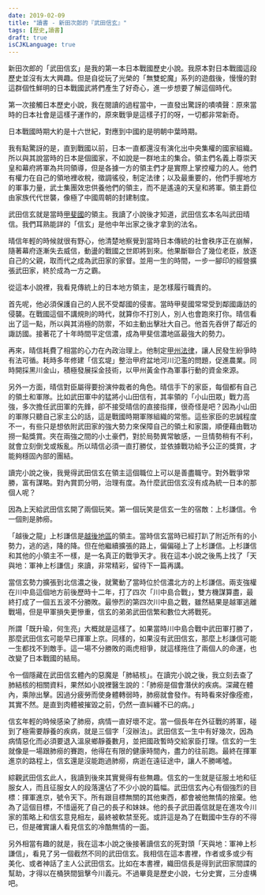 ```yaml
---
date: 2019-02-09
title: "讀書 - 新田次郎的『武田信玄』"
tags: [歷史,讀書]
draft: true
isCJKLanguage: true
---
```


新田次郎的「武田信玄」是我的第一本日本戰國歷史小說。我原本對日本戰國這段歷史並沒有太大興趣。但是自從玩了光榮的「無雙蛇魔」系列的遊戲後，慢慢的對這群個性鮮明的日本戰國武將們產生了好奇心，進一步想要了解這個時代。

第一次接觸日本歷史小說，我在閱讀的過程當中，一直發出驚訝的嘖嘖聲：原來當時的日本社會是這樣子運作的，原來戰爭是這樣子打的呀，一切都非常新奇。

日本戰國時期大約是十六世紀，對應到中國約是明朝中葉時期。

我有點驚訝的是，直到戰國以前，日本一直都還沒有演化出中央集權的國家組織。所以與其說當時的日本是個國家，不如說是一群地主的集合。領主們名義上尊崇天皇和幕府將軍為共同領導，但是各據一方的領主們才是實際上掌控權力的人。他們有權力在自己的領地裡收稅，徵調徭役，制定法律；以及最重要的，他們手握地方的軍事力量，武士集團效忠供養他們的領主，而不是遙遠的天皇和將軍。領主爵位由家族代代世襲，像極了中國周朝的封建制度。

武田信玄就是當時[甲斐國][0]的領主。我讀了小說後才知道，武田信玄本名叫武田晴信。我們耳熟能詳的「信玄」是他中年出家之後才拿到的法名。

[0]: https://zh.wikipedia.org/wiki/%E7%94%B2%E6%96%90%E5%9C%8B "甲斐國"

晴信年輕的時候就很有野心，他清楚地察覺到當時日本傳統的社會秩序正在崩解，隨著幕府逐漸失去威信，動盪的戰國之世即將到來。他果斷聯合了幾位老臣，放逐自己的父親，取而代之成為武田家的家督。並用一生的時間，一步一腳印的經營擴張武田家，終於成為一方之霸。

從這本小說裡，我看見傳統上的日本地方領主，是怎樣履行職責的。

首先呢，他必須保護自己的人民不受鄰國的侵害。當時甲斐國常常受到鄰國諏訪的侵襲。在戰國這個不講規則的時代，就算你不打別人，別人也會跑來打你。晴信看出了這一點，所以與其消極的防禦，不如主動出擊壯大自己。他首先吞併了鄰近的諏訪國。接著花了十年時間平定信濃，成為甲斐信濃地區最強大的勢力。

再來，晴信耗費了相當的心力在內政治理上。他制定[甲州法律][1]，讓人民發生紛爭時有法可循。耗時多年修建「信玄堤」整治甲府盆地河川氾濫的問題，促進農業。同時開採黑川金山，積極發展採金技術，以甲州黃金作為軍事行動的資金來源。

[1]: https://zh.wikipedia.org/wiki/%E7%94%B2%E5%B7%9E%E6%B3%95%E5%BA%A6%E6%AC%A1%E7%AC%AC "甲州法律"

另外一方面，晴信對臣屬得要扮演仲裁者的角色。晴信手下的家臣，每個都有自己的領土和軍隊。比如武田軍中的猛將小山田信有，其率領的「小山田眾」戰力高強，多次擔任武田軍的先鋒，卻不接受晴信的直接指揮，很奇怪是吧？因為小山田的軍隊只聽自己家主公的話，這是戰國時期軍隊組織的常態。這些家臣的忠誠程度不一，有些只是想依附武田家的強大勢力來保障自己的領土和家園，順便藉由戰功撈一點獎賞。夾在兩強之間的小土豪們，對於局勢異常敏感，一旦情勢稍有不利，就會立刻倒戈或叛亂。所以晴信必須一直打勝仗，並依據戰功給予公正的獎賞，才能夠穩固內部的團結。

讀完小說之後，我覺得武田信玄在領主這個職位上可以是善盡職守。對外戰爭常勝，富有謀略。對內賞罰分明，治理有度。為什麼武田信玄沒有成為統一日本的那個人呢？

因為上天給武田信玄開了兩個玩笑。第一個玩笑是信玄一生的宿敵：上杉謙信。令一個則是肺癆。

「越後之龍」上杉謙信是[越後地區][2]的領主。當時信玄當時已經打趴了附近所有的小勢力，逃的逃，降的降。但在他繼續擴張的路上，偏偏碰上了上杉謙信。上杉謙信和其他的小領主不一樣，是一名真正的戰爭天才。我在這本小說之後馬上找了「天與地：軍神上杉謙信」來讀，非常精彩，留待下一篇再講。

[2]: https://zh.wikipedia.org/wiki/%E8%B6%8A%E5%BE%8C%E5%9C%8B "越後國"

當信玄勢力擴張到北信濃之後，就驚動了當時位於信濃北方的上杉謙信。兩支強權在川中島這個地方前後歷時十二年，打了四次「川中島合戰」，雙方機謀算盡，最終打成了一個五五波不分勝敗。最慘烈的第四次川中島之戰，雖然結果是越軍逃離戰場，但是甲軍損失更慘重，信玄的弟弟武田信繁和數位大將戰死。

所謂「既升瑜，何生亮」大概就是這樣了。如果當時川中島合戰中武田軍打勝了，那麼武田信玄可能早已揮軍上京。同樣的，如果沒有武田信玄，那麼上杉謙信可能一生都找不到敵手。這一場不分勝敗的兩虎相爭，就這樣拖住了兩個人的命運，也改變了日本戰國的結局。

令一個隱藏在武田信玄體內的惡魔是「肺結核」。在讀完小說之後，我立刻去查了肺結核的相關資料，果然如小說裡醫生說的：「肺癆是個會潛伏的疾病。深藏在體內，乘隙出擊。因過分疲勞而使身體轉弱時，肺癆就會發作。有時看來好像痊癒，其實不然。是直到肉體被摧毀之前，仍然一直糾纏不已的病。」

信玄年輕的時候感染了肺癆，病情一直好壞不定。當一個長年在外征戰的將軍，碰到了極需要靜養的疾病，就是三個字「沒辦法」。武田信玄一生中有好幾次，因為病情惡化而必須要退入溫泉鄉靜養數月，並把國政暫時交給家臣打理。信玄的一生就像是一場跟肺癆的賽跑，他得在有限的健康時間內，盡力的往前跑。最終在揮軍進京的路程上，信玄還是沒能跑過肺癆，病逝在遠征途中，讓人不勝唏噓。

綜觀武田信玄此人，我讀到後來其實覺得有些無趣。信玄的一生就是征服土地和征服女人，而且征服女人的段落還佔了不少小說的篇幅。武田信玄內心有個強烈的目標：揮軍進京，號令天下。所有跟目標無關的其他東西，都會被他無情的捨棄。他為了這個目標，不惜逼死了自己的長子和妹妹。他的長子武田義信就是在進攻今川家的策略上和信玄意見相左，最終被軟禁至死。或許這是為了在戰國中生存的不得已，但是確實讓人看見信玄的冷酷無情的一面。

另外相當有趣的就是，我在這本小說之後接著讀信玄的死對頭「天與地：軍神上杉謙信」，看見了另一個截然不同的武田信玄。我相信在這本書裡，作者或多或少有美化、或者神話了主人公武田信玄。比如在本書裡，織田信長是得到武田家間諜的幫助，才得以在桶狹間狙擊今川義元。不過畢竟是歷史小說，七分史實，三分虛構吧。

